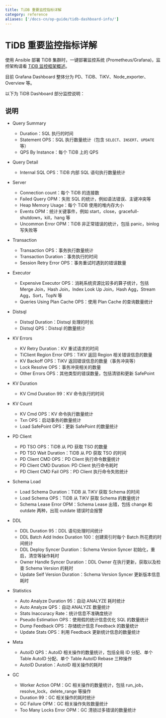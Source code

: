 ```yaml
---
title: TiDB 重要监控指标详解
category: reference
aliases: ['/docs-cn/op-guide/tidb-dashboard-info/']
---
```


# TiDB 重要监控指标详解

使用 Ansible 部署 TiDB 集群时，一键部署监控系统 (Prometheus/Grafana)，监控架构请看 [TiDB 监控框架概述](/how-to/monitor/overview.md)。

目前 Grafana Dashboard 整体分为 PD、TiDB、TiKV、Node\_exporter、Overview 等。

以下为 TiDB Dashboard 部分监控说明：

## 说明

- Query Summary
  - Duration：SQL 执行的时间
  - Statement OPS：SQL 执行数量统计（包含 `SELECT`、`INSERT`、`UPDATE` 等）
  - QPS By Instance：每个 TiDB 上的 QPS

- Query Detail
  - Internal SQL OPS：TiDB 内部 SQL 语句执行数量统计

- Server
  - Connection count：每个 TiDB 的连接数
  - Failed Query OPM：失败 SQL 的统计，例如语法错误、主键冲突等
  - Heap Memory Usage：每个 TiDB 使用的堆内存大小
  - Events OPM：统计关键事件，例如 start，close，gracefull-shutdown，kill，hang 等
  - Uncommon Error OPM：TiDB 非正常错误的统计，包括 panic，binlog 写失败等

- Transaction
  - Transaction OPS：事务执行数量统计
  - Transaction Duration：事务执行的时间
  - Session Retry Error OPS：事务重试时遇到的错误数量

- Executor
  - Expensive Executor OPS：消耗系统资源比较多的算子统计，包括 Merge Join，Hash Join，Index Look Up Join，Hash Agg，Stream Agg，Sort，TopN 等
  - Queries Using Plan Cache OPS：使用 Plan Cache 的查询数量统计

- Distsql
  - Distsql Duration：Distsql 处理的时长
  - Distsql QPS：Distsql 的数量统计

- KV Errors
  - KV Retry Duration：KV 重试请求的时间
  - TiClient Region Error OPS：TiKV 返回 Region 相关错误信息的数量
  - KV Backoff OPS：TiKV 返回错误信息的数量（事务冲突等）
  - Lock Resolve OPS：事务冲突相关的数量
  - Other Errors OPS：其他类型的错误数量，包括清锁和更新 SafePoint

- KV Duration
  - KV Cmd Duration 99：KV 命令执行的时间

- KV Count
  - KV Cmd OPS：KV 命令执行数量统计
  - Txn OPS：启动事务的数量统计
  - Load SafePoint OPS：更新 SafePoint 的数量统计

- PD Client
  - PD TSO OPS：TiDB 从 PD 获取 TSO 的数量
  - PD TSO Wait Duration：TiDB 从 PD 获取 TSO 的时间
  - PD Client CMD OPS：PD Client 执行命令数量统计
  - PD Client CMD Duration: PD Client 执行命令耗时
  - PD Client CMD Fail OPS：PD Client 执行命令失败统计

- Schema Load
  - Load Schema Duration：TiDB 从 TiKV 获取 Schema 的时间
  - Load Schema OPS：TiDB 从 TiKV 获取 Schema 的数量统计
  - Schema Lease Error OPM：Schema Lease 出错，包括 change 和 outdate 两种，出现 outdate 错误时会报警

- DDL
  - DDL Duration 95：DDL 语句处理时间统计
  - DDL Batch Add Index Duration 100：创建索引时每个 Batch 所花费的时间统计
  - DDL Deploy Syncer Duration：Schema Version Syncer 初始化，重启，清空等操作耗时
  - Owner Handle Syncer Duration：DDL Owner 在执行更新，获取以及检查 Schema Version 的耗时
  - Update Self Version Duration：Schema Version Syncer 更新版本信息耗时

- Statistics
  - Auto Analyze Duration 95：自动 ANALYZE 耗时统计
  - Auto Analyze QPS：自动 ANALYZE 数量统计
  - Stats Inaccuracy Rate：统计信息不准确度统计
  - Pseudo Estimation OPS：使用假的统计信息优化 SQL 的数量统计
  - Dump Feedback OPS：存储统计信息 Feedback 的数量统计
  - Update Stats OPS：利用 Feedback 更新统计信息的数量统计

- Meta
  - AutoID QPS：AutoID 相关操作的数量统计，包括全局 ID 分配、单个 Table AutoID 分配、单个 Table AutoID Rebase 三种操作
  - AutoID Duration：AutoID 相关操作的耗时

- GC
  - Worker Action OPM：GC 相关操作的数量统计，包括 run\_job，resolve\_lock，delete\_range 等操作
  - Duration 99：GC 相关操作的耗时统计
  - GC Failure OPM：GC 相关操作失败数量统计
  - Too Many Locks Error OPM：GC 清锁过多错误的数量统计

